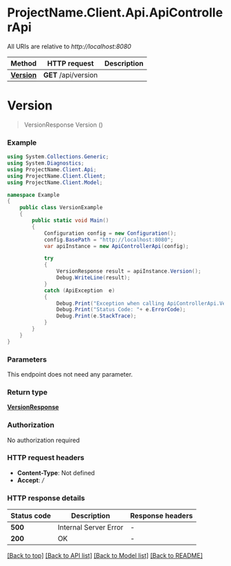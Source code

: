 # ProjectName.Client.Api.ApiControllerApi

All URIs are relative to *http://localhost:8080*

Method | HTTP request | Description
------------- | ------------- | -------------
[**Version**](ApiControllerApi.md#version) | **GET** /api/version | 


<a name="version"></a>
# **Version**
> VersionResponse Version ()



### Example
```csharp
using System.Collections.Generic;
using System.Diagnostics;
using ProjectName.Client.Api;
using ProjectName.Client.Client;
using ProjectName.Client.Model;

namespace Example
{
    public class VersionExample
    {
        public static void Main()
        {
            Configuration config = new Configuration();
            config.BasePath = "http://localhost:8080";
            var apiInstance = new ApiControllerApi(config);

            try
            {
                VersionResponse result = apiInstance.Version();
                Debug.WriteLine(result);
            }
            catch (ApiException  e)
            {
                Debug.Print("Exception when calling ApiControllerApi.Version: " + e.Message );
                Debug.Print("Status Code: "+ e.ErrorCode);
                Debug.Print(e.StackTrace);
            }
        }
    }
}
```

### Parameters
This endpoint does not need any parameter.

### Return type

[**VersionResponse**](VersionResponse.md)

### Authorization

No authorization required

### HTTP request headers

 - **Content-Type**: Not defined
 - **Accept**: */*


### HTTP response details
| Status code | Description | Response headers |
|-------------|-------------|------------------|
| **500** | Internal Server Error |  -  |
| **200** | OK |  -  |

[[Back to top]](#) [[Back to API list]](../README.md#documentation-for-api-endpoints) [[Back to Model list]](../README.md#documentation-for-models) [[Back to README]](../README.md)


